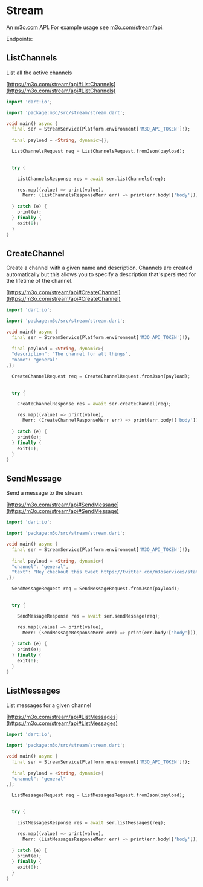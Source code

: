 # Stream

An [m3o.com](https://m3o.com) API. For example usage see [m3o.com/stream/api](https://m3o.com/stream/api).

Endpoints:

## ListChannels

List all the active channels


[https://m3o.com/stream/api#ListChannels](https://m3o.com/stream/api#ListChannels)

```dart
import 'dart:io';

import 'package:m3o/src/stream/stream.dart';

void main() async {
  final ser = StreamService(Platform.environment['M3O_API_TOKEN']!);
 
  final payload = <String, dynamic>{};

  ListChannelsRequest req = ListChannelsRequest.fromJson(payload);

  
  try {

	ListChannelsResponse res = await ser.listChannels(req);

    res.map((value) => print(value),
	  Merr: (ListChannelsResponseMerr err) => print(err.body!['body']));	
  
  } catch (e) {
    print(e);
  } finally {
    exit(0);
  }
}
```
## CreateChannel

Create a channel with a given name and description. Channels are created automatically but
this allows you to specify a description that's persisted for the lifetime of the channel.


[https://m3o.com/stream/api#CreateChannel](https://m3o.com/stream/api#CreateChannel)

```dart
import 'dart:io';

import 'package:m3o/src/stream/stream.dart';

void main() async {
  final ser = StreamService(Platform.environment['M3O_API_TOKEN']!);
 
  final payload = <String, dynamic>{
  "description": "The channel for all things",
  "name": "general"
,};

  CreateChannelRequest req = CreateChannelRequest.fromJson(payload);

  
  try {

	CreateChannelResponse res = await ser.createChannel(req);

    res.map((value) => print(value),
	  Merr: (CreateChannelResponseMerr err) => print(err.body!['body']));	
  
  } catch (e) {
    print(e);
  } finally {
    exit(0);
  }
}
```
## SendMessage

Send a message to the stream.


[https://m3o.com/stream/api#SendMessage](https://m3o.com/stream/api#SendMessage)

```dart
import 'dart:io';

import 'package:m3o/src/stream/stream.dart';

void main() async {
  final ser = StreamService(Platform.environment['M3O_API_TOKEN']!);
 
  final payload = <String, dynamic>{
  "channel": "general",
  "text": "Hey checkout this tweet https://twitter.com/m3oservices/status/1455291054295498752"
,};

  SendMessageRequest req = SendMessageRequest.fromJson(payload);

  
  try {

	SendMessageResponse res = await ser.sendMessage(req);

    res.map((value) => print(value),
	  Merr: (SendMessageResponseMerr err) => print(err.body!['body']));	
  
  } catch (e) {
    print(e);
  } finally {
    exit(0);
  }
}
```
## ListMessages

List messages for a given channel


[https://m3o.com/stream/api#ListMessages](https://m3o.com/stream/api#ListMessages)

```dart
import 'dart:io';

import 'package:m3o/src/stream/stream.dart';

void main() async {
  final ser = StreamService(Platform.environment['M3O_API_TOKEN']!);
 
  final payload = <String, dynamic>{
  "channel": "general"
,};

  ListMessagesRequest req = ListMessagesRequest.fromJson(payload);

  
  try {

	ListMessagesResponse res = await ser.listMessages(req);

    res.map((value) => print(value),
	  Merr: (ListMessagesResponseMerr err) => print(err.body!['body']));	
  
  } catch (e) {
    print(e);
  } finally {
    exit(0);
  }
}
```
